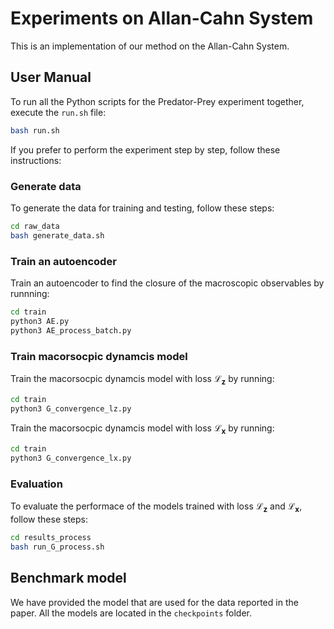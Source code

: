 
# Experiments on Allan-Cahn System  

This is an implementation of our method on the Allan-Cahn System. 

## User Manual
To run all the Python scripts for the Predator-Prey experiment together, execute the `run.sh` file:
```bash
bash run.sh
```
If you prefer to perform the experiment step by step, follow these instructions:

### Generate data
To generate the data for training and testing, follow these steps: 
```bash
cd raw_data 
bash generate_data.sh
```

### Train an autoencoder
Train an autoencoder to find the closure of the macroscopic observables by runnning: 
```bash
cd train
python3 AE.py
python3 AE_process_batch.py
```

### Train macorsocpic dynamcis model
Train the macorsocpic dynamcis model with loss $\mathcal{L}_{\mathbf{z}}$ by running:
```bash
cd train
python3 G_convergence_lz.py
```

Train the macorsocpic dynamcis model with loss $\mathcal{L}_{\mathbf{x}}$ by running:
```bash
cd train
python3 G_convergence_lx.py
```

### Evaluation 
To evaluate the performace of the models trained with loss $\mathcal{L}_{\mathbf{z}}$ and $\mathcal{L}_{\mathbf{x}}$, 
follow these steps:
```bash
cd results_process
bash run_G_process.sh
```


## Benchmark model
We have provided the model that are used for the data reported in the paper. All the models are located in the `checkpoints` folder.



